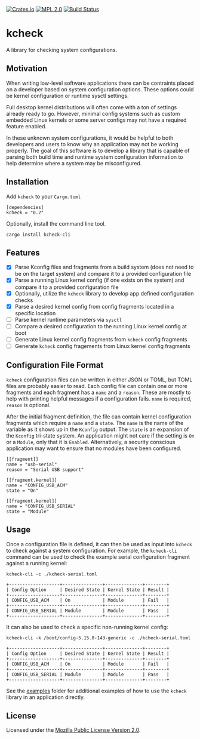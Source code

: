 [![Crates.io][crates-badge]][crates-url]
[![MPL 2.0][mpl-badge]][mpl-url]
[![Build Status][actions-badge]][actions-url]

[crates-badge]: https://img.shields.io/crates/v/kcheck.svg
[crates-url]: https://crates.io/crates/kcheck
[mpl-badge]: https://img.shields.io/badge/License-MPL_2.0-brightgreen.svg
[mpl-url]: https://github.com/jdswensen/kcheck/blob/main/LICENSE
[actions-badge]: https://img.shields.io/github/actions/workflow/status/jdswensen/kcheck/ci.yml?branch=main
[actions-url]: https://github.com/jdswensen/kcheck/actions/workflows/ci.yml?query=workflow%3ACI+branch%3Amain

# kcheck

A library for checking system configurations.

## Motivation

When writing low-level software applications there can be contraints placed on a developer based on
system configuration options. These options could be kernel configuration or runtime sysctl settings.

Full desktop kernel distributions will often come with a ton of settings already ready to go. However,
minimal config systems such as custom embedded Linux kernels or some server configs may not have a
required feature enabled.

In these unknown system configurations, it would be helpful to both developers and users to know why
an application may not be working properly. The goal of this software is to develop a library that
is capable of parsing both build time and runtime system configuration information to help determine
where a system may be misconfigured.

## Installation

Add `kcheck` to your `Cargo.toml`

```
[dependencies]
kcheck = "0.2"
```

Optionally, install the command line tool.
```
cargo install kcheck-cli
```

## Features

- [x] Parse Kconfig files and fragments from a build system (does not need to be on the target system) and compare it to a provided configuration file
- [x] Parse a running Linux kernel config (if one exists on the system) and compare it to a provided configuration file
- [x] Optionally, utilize the `kcheck` library to develop app defined configuration checks
- [x] Parse a desired kernel config from config fragments located in a specific location
- [ ] Parse kernel runtime parameters via `sysctl`
- [ ] Compare a desired configuration to the running Linux kernel config at boot
- [ ] Generate Linux kernel config fragments from `kcheck` config fragments
- [ ] Generate `kcheck` config fragements from Linux kernel config fragments

## Configuration File Format

`kcheck` configuration files can be written in either JSON or TOML, but TOML files
are probably easier to read. Each config file can contain one or more fragments and each fragment
has a `name` and a `reason`. These are mostly to help with printing helpful messages if a configuration
fails. `name` is required, `reason` is optional.

After the initial fragment definition, the file can contain kernel configuration fragments which
require a `name` and a `state`. The `name` is the name of the variable as it shows up in the `Kconfig`
output. The `state` is an expansion of the `Kconfig` tri-state system. An application might not care
if the setting is `On` or a `Module`, only that it is `Enabled`. Alternatively, a security conscious
application may want to ensure that no modules have been configured.

```
[[fragment]]
name = "usb-serial"
reason = "Serial USB support"

[[fragment.kernel]]
name = "CONFIG_USB_ACM"
state = "On"

[[fragment.kernel]]
name = "CONFIG_USB_SERIAL"
state = "Module"
```

## Usage

Once a configuration file is defined, it can then be used as input into `kcheck` to check against a
system configuration. For example, the `kcheck-cli` command can be used to check the example serial
configuration fragment against a running kernel:

```
kcheck-cli -c ./kcheck-serial.toml

+-------------------+---------------+--------------+--------+
| Config Option     | Desired State | Kernel State | Result |
+-------------------+---------------+--------------+--------+
| CONFIG_USB_ACM    | On            | Module       | Fail   |
+-------------------+---------------+--------------+--------+
| CONFIG_USB_SERIAL | Module        | Module       | Pass   |
+-------------------+---------------+--------------+--------+
```

It can also be used to check a specific non-running kernel config:

```
kcheck-cli -k /boot/config-5.15.0-143-generic -c ./kcheck-serial.toml

+-------------------+---------------+--------------+--------+
| Config Option     | Desired State | Kernel State | Result |
+-------------------+---------------+--------------+--------+
| CONFIG_USB_ACM    | On            | Module       | Fail   |
+-------------------+---------------+--------------+--------+
| CONFIG_USB_SERIAL | Module        | Module       | Pass   |
+-------------------+---------------+--------------+--------+
```

See the [examples](examples) folder for additional examples of how to use the
`kcheck` library in an application directly.

## License

Licensed under the [Mozilla Public License Version 2.0](https://www.mozilla.org/en-US/MPL/2.0/).
